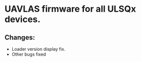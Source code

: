 # UAVLAS firmware for all ULSQx devices.
## Changes: 
* Loader version display fix.
* Other bugs fixed
